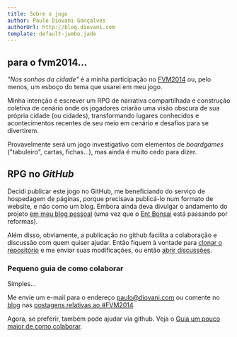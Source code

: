 ```yaml
---
title: Sobre o jogo
author: Paulo Diovani Gonçalves
authorUrl: http://blog.diovani.com
template: default-jumbo.jade
---
```


## para o fvm2014...

_"Nos sonhos da cidade"_ é a minha participação no [FVM2014](http://blog.diovani.com/post/78224829898/temas-e-metas-alternativas-para-o-fvm2014) ou, pelo menos, um esboço do tema que usarei em meu jogo.

Minha intenção é escrever um RPG de narrativa compartilhada e construção coletiva de cenário onde os jogadores criarão uma visão obscura de sua própria cidade (ou cidades), transformando lugares conhecidos e acontecimentos recentes  de seu meio em cenário e desafios para se divertirem.

Provavelmente será um jogo investigativo com elementos de _boardgames_ ("tabuleiro", cartas, fichas...), mas ainda é muito cedo para dizer.

## RPG no _GitHub_

Decidi publicar este jogo no GitHub, me beneficiando do serviço de hospedagem de páginas, porque precisava publicá-lo num formato de website, e não como um blog. Embora ainda deva divulgar o andamento do projeto [em meu blog pessoal][1] (uma vez que o [Ent Bonsai](http://entbonsai.com) está passando por reformas).

Além disso, obviamente, a publicação no github facilita a colaboração e discussão com quem quiser ajudar. Então fiquem à vontade para [clonar o repositório](https://github.com/paulodiovani/nos-sonhos-da-cidade/) e me enviar suas modificações, ou então [abrir discussões](https://github.com/paulodiovani/nos-sonhos-da-cidade/issues).

### Pequeno guia de como colaborar

Simples...

Me envie um e-mail para o endereço paulo@diovani.com ou comente no [blog][1] nas [postagens relativas ao #FVM2014](http://www.tumblr.com/tagged/fvm2014).

Agora, se preferir, também pode ajudar via github. Veja o [Guia um pouco maior de como colaborar](guia_github.html).

[1]: http://blog.diovani.com